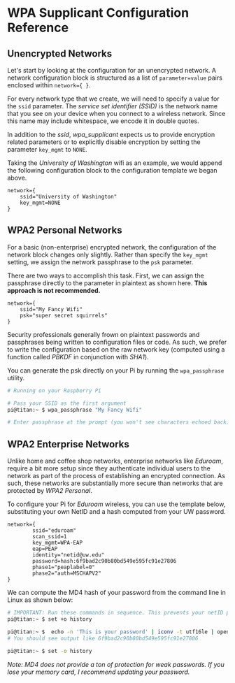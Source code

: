 # WPA Supplicant Configuration Reference

##  Unencrypted Networks
Let's start by looking at the configuration for an unencrypted network. A network configuration block is structured as a list of `parameter=value` pairs enclosed within `network={ }`.

For every network type that we create, we will need to specify a value for the `ssid` parameter. The _service set identifier (SSID)_ is the network name that you see on your device when you connect to a wireless network. Since this name may include whitespace, we encode it in double quotes.

In addition to the _ssid_, _wpa_supplicant_ expects us to provide encryption related parameters or to explicitly disable encryption by setting the parameter `key_mgmt` to `NONE`.

Taking the _University of Washington_ wifi as an example, we would append the following configuration block to the configuration template we began above.

```
network={
    ssid="University of Washington"
    key_mgmt=NONE
}
```

## WPA2 Personal Networks
For a basic (non-enterprise) encrypted network, the configuration of the network block changes only slightly. Rather than specify the `key_mgmt` setting, we assign the network passphrase to the `psk` parameter.

There are two ways to accomplish this task. First, we can assign the passphrase directly to the parameter in plaintext as shown here. __This approach is not recommended.__

```
network={
    ssid="My Fancy Wifi"
    psk="super secret squirrels"
}
```

Security professionals generally frown on plaintext passwords and passphrases being written to configuration files or code. As such, we prefer to write the configuration based on the raw network key (computed using a function called _PBKDF_ in conjunction with _SHA1_).

You can generate the psk directly on your Pi by running the  `wpa_passphrase` utility. 

```bash
# Running on your Raspberry Pi

# Pass your SSID as the first argument
pi@titan:~ $ wpa_passphrase "My Fancy Wifi"

# Enter passphrase at the prompt (you won't see characters echoed back)
```

## WPA2 Enterprise Networks
Unlike home and coffee shop networks, enterprise networks like _Eduroam_, require a bit more setup since they authenticate individual users to the network as part of the process of establishing an encrypted connection. As such, these networks are substantially more secure than networks that are protected by _WPA2 Personal_. 

To configure your Pi for _Eduroam_ wireless, you can use the template below, substituting your own NetID and a hash computed from your UW password.

```
network={
        ssid="eduroam"
        scan_ssid=1
        key_mgmt=WPA-EAP
        eap=PEAP
        identity="netid@uw.edu"
        password=hash:6f9bad2c90b80bd549e595fc91e27806
        phase1="peaplabel=0"
        phase2="auth=MSCHAPV2"
}
```

We can compute the MD4 hash of your password from the command line in Linux as shown below:

```bash
# IMPORTANT: Run these commands in sequence. This prevents your netID password from being saved in the bash history file.
pi@titan:~ $ set +o history

pi@titan:~ $  echo -n 'This is your password' | iconv -t utf16le | openssl md4
# You should see output like 6f9bad2c90b80bd549e595fc91e27806

pi@titan:~ $ set -o history
```

_Note: MD4 does not provide a ton of protection for weak passwords. If you lose your memory card, I recommend updating your password._